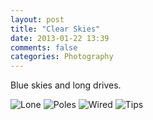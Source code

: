 ```yaml
---
layout: post
title: "Clear Skies"
date: 2013-01-22 13:39
comments: false
categories: Photography
---
```


Blue skies and long drives.

![Lone](http://static.eatsleeprepeat.net/2013/DSCF0680-Edit-2-1100.jpg)
![Poles](http://static.eatsleeprepeat.net/2013/DSCF0678-Edit-2-1100.jpg)
![Wired](http://static.eatsleeprepeat.net/2013/DSCF0655-Edit-1100.jpg)
![Tips](http://static.eatsleeprepeat.net/2013/DSCF0672-Edit-1100.jpg)